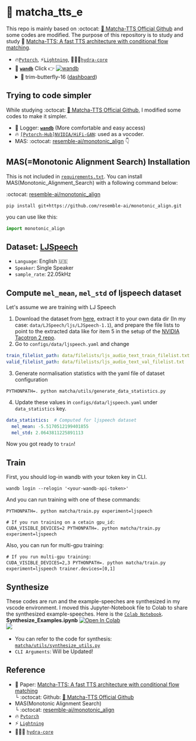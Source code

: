 # 🍵 matcha_tts_e
This repo is mainly based on :octocat: [🍵 Matcha-TTS Official Github](https://github.com/shivammehta25/Matcha-TTS/tree/main) and some codes are modified. The purpose of this repository is to study and study 🍵 [Matcha-TTS: A fast TTS architecture with conditional flow matching](https://huggingface.co/papers/2309.03199).

- 🔥[`Pytorch`](https://pytorch.org/), ⚡[`Lightning`](https://lightning.ai/docs/pytorch/stable/), 🐉🐲🐲[`hydra-core`](https://hydra.cc/docs/intro/)
- 🤗 **[`wandb`](https://kr.wandb.ai/)** Click 👉 [![wandb](https://raw.githubusercontent.com/wandb/assets/main/wandb-github-badge-gradient.svg)](https://wandb.ai/wako/matcha_tts_e?nw=nwuserwako)
    <details>
    <summary>🦋 trim-butterfly-16 (<a href="https://wandb.ai/wako/matcha_tts_e/runs/77nc0bme?nw=nwuserwako">dashboard</a>) </summary>
    <div>
    - Batch Size: 16<br>
    - GPU: NVIDIA GeForce RTX 4080 <br>
    - GPU_COUNT: 1<br>
      <p>
        <img src="readme_imgs/스크린샷 2024-05-28 오전 9.30.14.png" alt="1" style="width:45%;"/>
        <img src="readme_imgs/스크린샷 2024-05-28 오전 9.30.31.png" alt="2" style="width:44%;"/>
     </p>
    </div>
    </details>

## Trying to code simpler
While studying :octocat: [🍵 Matcha-TTS Official Github](https://github.com/shivammehta25/Matcha-TTS/tree/main), I modified some codes to make it simpler.
- 🤗 Logger: **[`wandb`](https://kr.wandb.ai/)** (More comfortable and easy access)
- :fire: [`[Pytorch-Hub]NVIDIA/HiFi-GAN`](https://pytorch.org/hub/nvidia_deeplearningexamples_hifigan/): used as a vocoder.
- MAS: :octocat: [resemble-ai/monotonic_align](https://github.com/resemble-ai/monotonic_align) 👇

## MAS(=Monotonic Alignment Search) Installation
This is not included in [`requirements.txt`](https://github.com/elu-lab/matcha_tts_e/blob/main/requirements.txt). You can install MAS(Monotonic_Alignment_Search) with a following command below:     


:octocat: [resemble-ai/monotonic_align](https://github.com/resemble-ai/monotonic_align)
```shell
pip install git+https://github.com/resemble-ai/monotonic_align.git
```
you can use like this:
```python
import monotonic_align
```

## Dataset: [**LJSpeech**](https://keithito.com/LJ-Speech-Dataset/)
  - `Language`: English :us:
  - `Speaker`: Single Speaker
  - `sample_rate`: 22.05kHz
    
## Compute `mel_mean`, `mel_std` of ljspeech dataset
Let's assume we are training with LJ Speech
1. Download the dataset from [here](https://keithito.com/LJ-Speech-Dataset/), extract it to your own data dir (In my case: `data/LJSpeech/ljs/LJSpeech-1.1`), and prepare the file lists to point to the extracted data like for item 5 in the setup of the [NVIDIA Tacotron 2 repo](https://github.com/NVIDIA/tacotron2#setup).
2. Go to `configs/data/ljspeech.yaml` and change
```yaml
train_filelist_path: data/filelists/ljs_audio_text_train_filelist.txt
valid_filelist_path: data/filelists/ljs_audio_text_val_filelist.txt
```
3. Generate normalisation statistics with the yaml file of dataset configuration
```shell
PYTHONPATH=. python matcha/utils/generate_data_statistics.py
```
4. Update these values in `configs/data/ljspeech.yaml` under `data_statistics` key.
```yaml
data_statistics:  # Computed for ljspeech dataset 
  mel_mean: -5.5170512199401855
  mel_std: 2.0643811225891113
```
Now you got ready to `train`!

## Train
First, you should log-in wandb with your token key in CLI. 
```
wandb login --relogin '<your-wandb-api-token>'
```
And you can run training with one of these commands:
```shell
PYTHONPATH=. python matcha/train.py experiment=ljspeech
```
```shell
# If you run training on a cetain gpu_id:
CUDA_VISIBLE_DEVICES=2 PYTHONPATH=. python matcha/train.py experiment=ljspeech
```
Also, you can run for multi-gpu training:
```shell
# If you run multi-gpu training:
CUDA_VISIBLE_DEVICES=2,3 PYTHONPATH=. python matcha/train.py experiment=ljspeech trainer.devices=[0,1]
```

## Synthesize
These codes are run and the example-speeches are synthesized in my vscode environment. I moved this Jupyter-Notebook file to Colab to share the synthesized example-speeches. Here is the [`Colab Notebook`](https://colab.research.google.com/drive/1JrwHDXrgcarZ7bxBAEP-cgBp6Yf_Ris4?usp=sharing).     
**Synthesize_Examples.ipynb** [![Open In Colab](https://colab.research.google.com/assets/colab-badge.svg)](https://colab.research.google.com/drive/1JrwHDXrgcarZ7bxBAEP-cgBp6Yf_Ris4?usp=sharing)           
<img src="/readme_imgs/스크린샷 2024-05-28 오전 8.52.42.png" width="67%"></img>
- You can refer to the code for synthesis: [`matcha/utils/synthesize_utils.py`](https://github.com/elu-lab/matcha_tts_e/blob/main/matcha/utils/synthesize_utils.py)
- `CLI Arguments`: Will be Updated!

## Reference
- 🍵 Paper: [Matcha-TTS: A fast TTS architecture with conditional flow matching](https://huggingface.co/papers/2309.03199)     
└ :octocat: Github: [🍵 Matcha-TTS Official Github](https://github.com/shivammehta25/Matcha-TTS/tree/main) 
- MAS(Monotonic Alignment Search)   
└ :octocat: [resemble-ai/monotonic_align](https://github.com/resemble-ai/monotonic_align)
- 🔥 [`Pytorch`](https://pytorch.org/)
- ⚡ [`Lightning`](https://lightning.ai/docs/pytorch/stable/)
- 🐉🐲🐲 [`hydra-core`](https://hydra.cc/docs/intro/)
